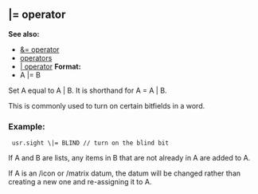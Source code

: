## \|= operator
**See also:**
+   [&= operator](/ref/operator/&=.md) 
+   [operators](/ref/operator.md) 
+   [\| operator](/ref/operator/%7C.md) <!-- -->
**Format:**
+   A \|= B


Set A equal to A \| B. It is shorthand for A = A \| B.


This is commonly used to turn on certain bitfields in a word.
### Example:

```
 usr.sight \|= BLIND // turn on the blind bit 
```



If A and B are lists, any items in B that are not already in A
are added to A. 

If A is an /icon or /matrix datum, the datum
will be changed rather than creating a new one and re-assigning it to A.